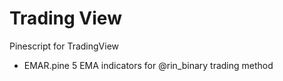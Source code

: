 # Trading View

Pinescript for TradingView

- EMAR.pine 5 EMA indicators for @rin_binary trading method



